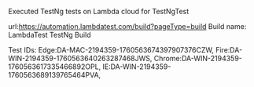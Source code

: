 Executed TestNg tests on Lambda cloud for TestNgTest

url:https://automation.lambdatest.com/build?pageType=build
Build name: LambdaTest TestNg Build

Test IDs:
Edge:DA-MAC-2194359-1760563674397907376CZW,
Fire:DA-WIN-2194359-1760563640263287468JWS,
Chrome:DA-WIN-2194359-1760563617335466892OPL,
IE:DA-WIN-2194359-1760563689139765464PVA,


